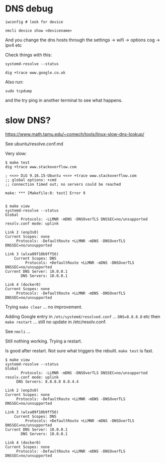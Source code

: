 # DNS debug


    iwconfig # look for device

    nmcli device show <devicename>

And you change the dns hosts through the settings -> wifi -> options cog -> ipv4 etc

Check things with this:

    systemd-resolve --status

    dig +trace www.google.co.uk


Also run:

    sudo tcpdump


and the try ping in another terminal to see what happens.

# slow DNS?

https://www.math.tamu.edu/~comech/tools/linux-slow-dns-lookup/

See ubuntu/resolve.conf.md

Very slow:

```shell
$ make test
dig +trace www.stackoverflow.com

; <<>> DiG 9.16.15-Ubuntu <<>> +trace www.stackoverflow.com
;; global options: +cmd
;; connection timed out; no servers could be reached

make: *** [Makefile:8: test] Error 9


$ make view
systemd-resolve --status
Global
       Protocols: -LLMNR -mDNS -DNSOverTLS DNSSEC=no/unsupported
resolv.conf mode: uplink

Link 2 (enp3s0)
Current Scopes: none
     Protocols: -DefaultRoute +LLMNR -mDNS -DNSOverTLS DNSSEC=no/unsupported

Link 3 (wlxa09f10b9ff56)
    Current Scopes: DNS
         Protocols: +DefaultRoute +LLMNR -mDNS -DNSOverTLS DNSSEC=no/unsupported
Current DNS Server: 10.0.0.1
       DNS Servers: 10.0.0.1

Link 4 (docker0)
Current Scopes: none
     Protocols: -DefaultRoute +LLMNR -mDNS -DNSOverTLS DNSSEC=no/unsupported
```

Trying `make clear` ... no improvement.

Adding Google entry in `/etc/systemd/resolved.conf` ... `DNS=8.8.8.8` etc then `make restart` ... still no update in /etc/resolv.conf.

See `nmcli` ...

Still nothing working. Trying a restart.

Is good after restart. Not sure what triggers the rebuilt. `make test` is fast.

```shell
$ make view
systemd-resolve --status
Global
       Protocols: -LLMNR -mDNS -DNSOverTLS DNSSEC=no/unsupported
resolv.conf mode: uplink
     DNS Servers: 8.8.8.8 8.8.4.4

Link 2 (enp3s0)
Current Scopes: none
     Protocols: -DefaultRoute +LLMNR -mDNS -DNSOverTLS DNSSEC=no/unsupported

Link 3 (wlxa09f10b9ff56)
    Current Scopes: DNS
         Protocols: +DefaultRoute +LLMNR -mDNS -DNSOverTLS DNSSEC=no/unsupported
Current DNS Server: 10.0.0.1
       DNS Servers: 10.0.0.1

Link 4 (docker0)
Current Scopes: none
     Protocols: -DefaultRoute +LLMNR -mDNS -DNSOverTLS DNSSEC=no/unsupported
```
